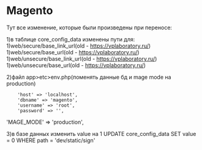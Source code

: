 # Magento

Тут  все изменение, которые были произведены при переносе:

1)в таблице core_config_data изменены пути для:
    1)web/secure/base_link_url(old - https://vplaboratory.ru/)
    1)web/secure/base_url(old - https://vplaboratory.ru/)
    1)web/unsecure/base_link_url(old - https://vplaboratory.ru/)
    1)web/unsecure/base_url(old - https://vplaboratory.ru/)


2)файл app>etc>env.php(поменять данные бд и mage mode на production)

        'host' => 'localhost',
        'dbname' => 'magento',
        'username' => 'root',
        'password' => '',


  'MAGE_MODE' => 'production',


3)в базе данных изменить value на 1
UPDATE core_config_data SET value = 0 WHERE path = 'dev/static/sign'


